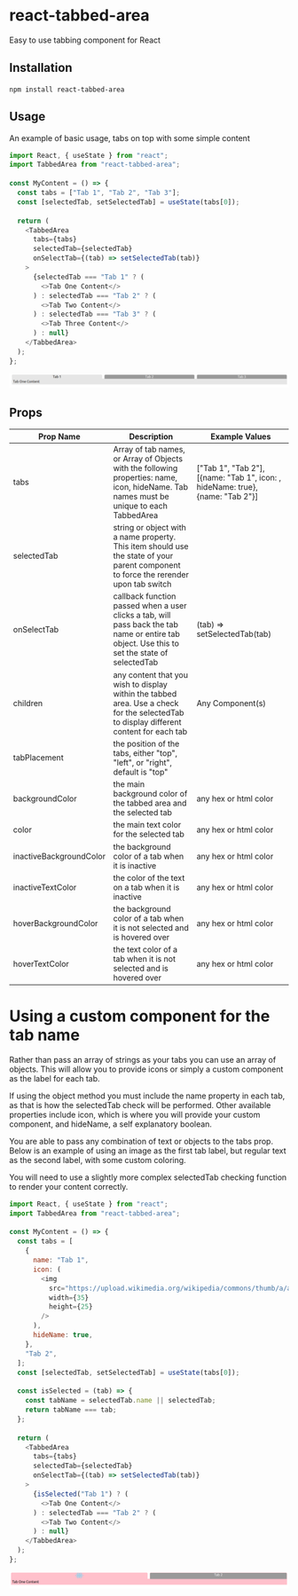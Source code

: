 # react-tabbed-area

Easy to use tabbing component for React

## Installation

```
npm install react-tabbed-area
```

## Usage

An example of basic usage, tabs on top with some simple content

```javascript
import React, { useState } from "react";
import TabbedArea from "react-tabbed-area";

const MyContent = () => {
  const tabs = ["Tab 1", "Tab 2", "Tab 3"];
  const [selectedTab, setSelectedTab] = useState(tabs[0]);

  return (
    <TabbedArea
      tabs={tabs}
      selectedTab={selectedTab}
      onSelectTab={(tab) => setSelectedTab(tab)}
    >
      {selectedTab === "Tab 1" ? (
        <>Tab One Content</>
      ) : selectedTab === "Tab 2" ? (
        <>Tab Two Content</>
      ) : selectedTab === "Tab 3" ? (
        <>Tab Three Content</>
      ) : null}
    </TabbedArea>
  );
};
```

![Example1](/screenshots/react-tabbed-area-1.png)

## Props

| Prop Name               | Description                                                                                                                                   | Example Values                                                                                  |
| ----------------------- | --------------------------------------------------------------------------------------------------------------------------------------------- | ----------------------------------------------------------------------------------------------- |
| tabs                    | Array of tab names, or Array of Objects with the following properties: name, icon, hideName. Tab names must be unique to each TabbedArea      | ["Tab 1", "Tab 2"], [{name: "Tab 1", icon: <IconComponent />, hideName: true}, {name: "Tab 2"}] |
| selectedTab             | string or object with a name property. This item should use the state of your parent component to force the rerender upon tab switch          |                                                                                                 |
| onSelectTab             | callback function passed when a user clicks a tab, will pass back the tab name or entire tab object. Use this to set the state of selectedTab | (tab) => setSelectedTab(tab)                                                                    |
| children                | any content that you wish to display within the tabbed area. Use a check for the selectedTab to display different content for each tab        | Any Component(s)                                                                                |
| tabPlacement            | the position of the tabs, either "top", "left", or "right", default is "top"                                                                  |                                                                                                 |
| backgroundColor         | the main background color of the tabbed area and the selected tab                                                                             | any hex or html color                                                                           |
| color                   | the main text color for the selected tab                                                                                                      | any hex or html color                                                                           |
| inactiveBackgroundColor | the background color of a tab when it is inactive                                                                                             | any hex or html color                                                                           |
| inactiveTextColor       | the color of the text on a tab when it is inactive                                                                                            | any hex or html color                                                                           |
| hoverBackgroundColor    | the background color of a tab when it is not selected and is hovered over                                                                     | any hex or html color                                                                           |
| hoverTextColor          | the text color of a tab when it is not selected and is hovered over                                                                           | any hex or html color                                                                           |

# Using a custom component for the tab name

Rather than pass an array of strings as your tabs you can use an array of objects. This will allow you to provide icons or simply a custom component as the label for each tab.

If using the object method you must include the name property in each tab, as that is how the selectedTab check will be performed. Other available properties include icon, which is where you will provide your custom component, and hideName, a self explanatory boolean.

You are able to pass any combination of text or objects to the tabs prop. Below is an example of using an image as the first tab label, but regular text as the second label, with some custom coloring.

You will need to use a slightly more complex selectedTab checking function to render your content correctly.

```javascript
import React, { useState } from "react";
import TabbedArea from "react-tabbed-area";

const MyContent = () => {
  const tabs = [
    {
      name: "Tab 1",
      icon: (
        <img
          src="https://upload.wikimedia.org/wikipedia/commons/thumb/a/a7/React-icon.svg/2300px-React-icon.svg.png"
          width={35}
          height={25}
        />
      ),
      hideName: true,
    },
    "Tab 2",
  ];
  const [selectedTab, setSelectedTab] = useState(tabs[0]);

  const isSelected = (tab) => {
    const tabName = selectedTab.name || selectedTab;
    return tabName === tab;
  };

  return (
    <TabbedArea
      tabs={tabs}
      selectedTab={selectedTab}
      onSelectTab={(tab) => setSelectedTab(tab)}
    >
      {isSelected("Tab 1") ? (
        <>Tab One Content</>
      ) : selectedTab === "Tab 2" ? (
        <>Tab Two Content</>
      ) : null}
    </TabbedArea>
  );
};
```

![Example2](/screenshots/react-tabbed-area-2.png)
